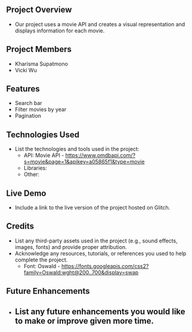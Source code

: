 ## **Project Overview**

- Our project uses a movie API and creates a visual representation and displays information for each movie. 

## **Project Members**

- Kharisma Supatmono
- Vicki Wu

## **Features**

- Search bar
- Filter movies by year
- Pagination

## **Technologies Used**

- List the technologies and tools used in the project:
    - API: Movie API - https://www.omdbapi.com/?s=movie&page=1&apikey=a05865f1&type=movie
    - Libraries:
    - Other:
 
## **Live Demo**

- Include a link to the live version of the project hosted on Glitch.

## **Credits**

- List any third-party assets used in the project (e.g., sound effects, images, fonts) and provide proper attribution.
- Acknowledge any resources, tutorials, or references you used to help complete the project.
    - Font: Oswald - https://fonts.googleapis.com/css2?family=Oswald:wght@200..700&display=swap

## **Future Enhancements**

- List any future enhancements you would like to make or improve given more time.
    - 

